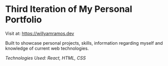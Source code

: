 # Third Iteration of My Personal Portfolio

Visit at: https://willyamramos.dev

Built to showcase personal projects, skills, information regarding myself and knowledge of current web technologies.

_Technologies Used: React, HTML, CSS_
